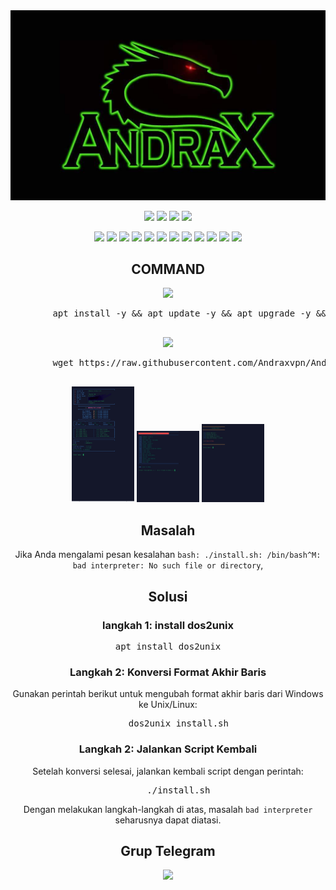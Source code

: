 <div align="center">
    <img src="https://github.com/Andraxvpn/Andrax-script/blob/main/logo.png.jpg">
</div>

<p align="center">
    <img src="https://img.shields.io/static/v1?style=for-the-badge&logo=debian&label=Debian%209%20%26%202010&message=Stretch&color=red">
    <img src="https://img.shields.io/static/v1?style=for-the-badge&logo=debian&label=Debian%2010&message=Buster&color=red">
    <img src="https://img.shields.io/static/v1?style=for-the-badge&logo=ubuntu&label=Ubuntu%2018&message=18.04%20LTS&color=red">
    <img src="https://img.shields.io/static/v1?style=for-the-badge&logo=ubuntu&label=Ubuntu%2020&message=20.04%20LTS&color=red">
</p>

<p align="center">
    <img src="https://img.shields.io/badge/Service-OpenSSH-success.svg">
    <img src="https://img.shields.io/badge/Service-Dropbear-success.svg">
    <img src="https://img.shields.io/badge/Service-BadVPN-success.svg">
    <img src="https://img.shields.io/badge/Service-Stunnel-success.svg">
    <img src="https://img.shields.io/badge/Service-OpenVPN-success.svg">
    <img src="https://img.shields.io/badge/Service-Squid3-success.svg">
    <img src="https://img.shields.io/badge/Service-Webmin-success.svg">
    <img src="https://img.shields.io/badge/Service-Privoxy-green.svg">
    <img src="https://img.shields.io/badge/Service-V2ray-success.svg">
    <img src="https://img.shields.io/badge/Service-SSR-success.svg">
    <img src="https://img.shields.io/badge/Service-Trojan-success.svg">
    <img src="https://img.shields.io/badge/Service-WireGuard-success.svg">
</p>

<div align="center">
    <h2>COMMAND</h2>
    <img src="https://img.shields.io/badge/INSTALL-SCRIPT-green">
    <pre>
        apt install -y && apt update -y && apt upgrade -y && apt install lolcat -y && gem install lolcat && wget -q https://raw.githubusercontent.com/Andraxvpn/Andrax-script/main/andraxVPN.sh && chmod +x install.sh && ./install.sh
    </pre>
    <img src="https://img.shields.io/badge/UPDATE-SCRIPT-green">
    <pre>
        wget https://raw.githubusercontent.com/Andraxvpn/Andrax-script/main/andrax.sh && chmod +x andrax.sh && ./andrax.sh
    </pre>


<p float="left">
  <img src="https://github.com/Andraxvpn/Andrax-script/blob/main/1.jpg" width="100" />
  <img src="https://github.com/Andraxvpn/Andrax-script/blob/main/2.jpg" width="100" /> 
  <img src="https://github.com/Andraxvpn/Andrax-script/blob/main/3.jpg" width="100" />
</p>
<h2>Masalah</h2>

<p>Jika Anda mengalami pesan kesalahan <code>bash: ./install.sh: /bin/bash^M: bad interpreter: No such file or directory</code>, </p>

<h2>Solusi</h2>

<h3>langkah 1: install dos2unix</h3>
<pre>apt install dos2unix</pre>

<h3>Langkah 2: Konversi Format Akhir Baris</h3>
<p>Gunakan perintah berikut untuk mengubah format akhir baris dari Windows ke Unix/Linux:</p>
<pre>
    dos2unix install.sh
</pre>


<h3>Langkah 2: Jalankan Script Kembali</h3>
<p>Setelah konversi selesai, jalankan kembali script dengan perintah:</p>
<pre>
    ./install.sh
</pre>

<p>Dengan melakukan langkah-langkah di atas, masalah <code>bad interpreter</code> seharusnya dapat diatasi.</p>

<div align="center">
    <h2>Grup Telegram</h2>
    <a href="https://t.me/ANDRAXnett">
        <img src="https://upload.wikimedia.org/wikipedia/commons/thumb/8/82/Telegram_logo.svg/240px-Telegram_logo.svg.png" width="50">
    </a>
</div>

